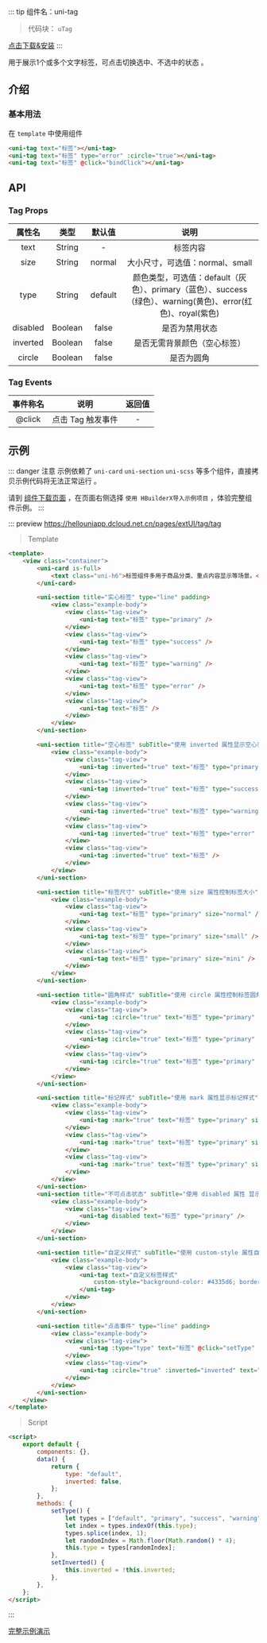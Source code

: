 
::: tip 组件名：uni-tag
> 代码块： `uTag`

[点击下载&安装](https://ext.dcloud.net.cn/plugin?name=uni-tag)
:::

用于展示1个或多个文字标签，可点击切换选中、不选中的状态 。

## 介绍
### 基本用法

在 ``template`` 中使用组件
```html
<uni-tag text="标签"></uni-tag>
<uni-tag text="标签" type="error" :circle="true"></uni-tag>
<uni-tag text="标签" @click="bindClick"></uni-tag>
```

## API

### Tag Props

|属性名		|类型		|默认值	|说明																											|
|:-:			|:-:		|:-:		|:-:																											|
|text			|String	|-			|标签内容																										|
|size			|String	|normal	|大小尺寸，可选值：normal、small																				|
|type			|String	|default|颜色类型，可选值：default（灰色）、primary（蓝色）、success（绿色）、warning(黄色)、error(红色)、royal(紫色)	|
|disabled	|Boolean|false	|是否为禁用状态																									|
|inverted	|Boolean|false	|是否无需背景颜色（空心标签）																					|
|circle		|Boolean|false	|是否为圆角																										|


### Tag Events

|事件称名		|说明							|返回值	|
|:-:			|:-:							|:-:	|
|@click		|点击 Tag 触发事件	|-		|



## 示例
::: danger 注意
示例依赖了 `uni-card` `uni-section` `uni-scss` 等多个组件，直接拷贝示例代码将无法正常运行 。

请到 [组件下载页面](https://ext.dcloud.net.cn/plugin?name=uni-tag) ，在页面右侧选择 `使用 HBuilderX导入示例项目` ，体验完整组件示例。
:::

::: preview https://hellouniapp.dcloud.net.cn/pages/extUI/tag/tag
> Template
``` html
<template>
	<view class="container">
		<uni-card is-full>
			<text class="uni-h6">标签组件多用于商品分类、重点内容显示等场景。</text>
		</uni-card>

		<uni-section title="实心标签" type="line" padding>
			<view class="example-body">
				<view class="tag-view">
					<uni-tag text="标签" type="primary" />
				</view>
				<view class="tag-view">
					<uni-tag text="标签" type="success" />
				</view>
				<view class="tag-view">
					<uni-tag text="标签" type="warning" />
				</view>
				<view class="tag-view">
					<uni-tag text="标签" type="error" />
				</view>
				<view class="tag-view">
					<uni-tag text="标签" />
				</view>
			</view>
		</uni-section>

		<uni-section title="空心标签" subTitle="使用 inverted 属性显示空心表签" type="line" padding>
			<view class="example-body">
				<view class="tag-view">
					<uni-tag :inverted="true" text="标签" type="primary" />
				</view>
				<view class="tag-view">
					<uni-tag :inverted="true" text="标签" type="success" />
				</view>
				<view class="tag-view">
					<uni-tag :inverted="true" text="标签" type="warning" />
				</view>
				<view class="tag-view">
					<uni-tag :inverted="true" text="标签" type="error" />
				</view>
				<view class="tag-view">
					<uni-tag :inverted="true" text="标签" />
				</view>
			</view>
		</uni-section>

		<uni-section title="标签尺寸" subTitle="使用 size 属性控制标签大小" type="line" padding>
			<view class="example-body">
				<view class="tag-view">
					<uni-tag text="标签" type="primary" size="normal" />
				</view>
				<view class="tag-view">
					<uni-tag text="标签" type="primary" size="small" />
				</view>
				<view class="tag-view">
					<uni-tag text="标签" type="primary" size="mini" />
				</view>
			</view>
		</uni-section>

		<uni-section title="圆角样式" subTitle="使用 circle 属性控制标签圆角" type="line" padding>
			<view class="example-body">
				<view class="tag-view">
					<uni-tag :circle="true" text="标签" type="primary" />
				</view>
				<view class="tag-view">
					<uni-tag :circle="true" text="标签" type="primary" size="small" />
				</view>
				<view class="tag-view">
					<uni-tag :circle="true" text="标签" type="primary" size="mini" />
				</view>
			</view>
		</uni-section>

		<uni-section title="标记样式" subTitle="使用 mark 属性显示标记样式" type="line" padding>
			<view class="example-body">
				<view class="tag-view">
					<uni-tag :mark="true" text="标签" type="primary" size="default" />
				</view>
				<view class="tag-view">
					<uni-tag :mark="true" text="标签" type="primary" size="small" />
				</view>
				<view class="tag-view">
					<uni-tag :mark="true" text="标签" type="primary" size="mini" />
				</view>
			</view>
		</uni-section>
		<uni-section title="不可点击状态" subTitle="使用 disabled 属性 显示禁用样式" type="line" padding>
			<view class="example-body">
				<view class="tag-view">
					<uni-tag disabled text="标签" type="primary" />
				</view>
			</view>
		</uni-section>

		<uni-section title="自定义样式" subTitle="使用 custom-style 属性自定义样式" type="line" padding>
			<view class="example-body">
				<view class="tag-view">
					<uni-tag text="自定义标签样式"
						custom-style="background-color: #4335d6; border-color: #4335d6; color: #fff;">
					</uni-tag>
				</view>
			</view>
		</uni-section>

		<uni-section title="点击事件" type="line" padding>
			<view class="example-body">
				<view class="tag-view">
					<uni-tag :type="type" text="标签" @click="setType" />
				</view>
				<view class="tag-view">
					<uni-tag :circle="true" :inverted="inverted" text="标签" type="primary" @click="setInverted" />
				</view>
			</view>
		</uni-section>
	</view>
</template>
```
> Script

```html
<script>
	export default {
		components: {},
		data() {
			return {
				type: "default",
				inverted: false,
			};
		},
		methods: {
			setType() {
				let types = ["default", "primary", "success", "warning", "error"];
				let index = types.indexOf(this.type);
				types.splice(index, 1);
				let randomIndex = Math.floor(Math.random() * 4);
				this.type = types[randomIndex];
			},
			setInverted() {
				this.inverted = !this.inverted;
			},
		},
	};
</script>

```
:::

[完整示例演示](https://hellouniapp.dcloud.net.cn/pages/extUI/tag/tag)